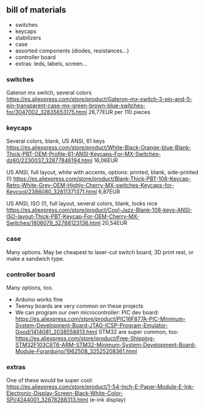 ## bill of materials
- switches
- keycaps
- stabilizers
- case
- assorted components (diodes, resistances...)
- controller board
- extras: leds, labels, screen...

### switches
Gateron mx switch, several colors
https://es.aliexpress.com/store/product/Gateron-mx-switch-3-pin-and-5-pin-transparent-case-mx-green-brown-blue-switches-for/3047002_32835653175.html
26,77EUR per 110 pieces

### keycaps
Several colors, blank, US ANSI, 61 keys
https://es.aliexpress.com/store/product/White-Black-Orange-blue-Blank-Thick-PBT-OEM-Profile-61-ANSI-Keycaps-For-MX-Switches-dz60/2230037_32877846194.html
16,06EUR

US ANSI, full layout, white with accents, options: printed, blank, side-printed (!)
https://es.aliexpress.com/store/product/Blank-Thick-PBT-108-Keycap-Retro-White-Grey-OEM-Highly-Cherry-MX-switches-Keycaps-for-Keycool/2386080_32811371371.html
6,87EUR

US ANSI, ISO (!), full layout, several colors, blank, looks nice
https://es.aliexpress.com/store/product/Cool-Jazz-Blank-108-keys-ANSI-ISO-layout-Thick-PBT-Keycap-For-OEM-Cherry-MX-Switches/1806079_32788123136.html
20,54EUR

### case
Many options. May be cheapest to laser-cut switch board, 3D print rest, or make a sandwich type.

### controller board
Many options, too. 
- Arduino works fine
- Teensy boards are very common on these projects
- We can program our own microcontroller:
PIC dev board: https://es.aliexpress.com/store/product/PIC16F877A-PIC-Minimum-System-Development-Board-JTAG-ICSP-Program-Emulator-Good/1414081_2038558813.html
STM32 are super common, too: https://es.aliexpress.com/store/product/Free-Shipping-STM32F103C8T6-ARM-STM32-Minimum-System-Development-Board-Module-Forarduino/1962508_32525208361.html

### extras
One of these would be super cool: https://es.aliexpress.com/store/product/1-54-Inch-E-Paper-Module-E-Ink-Electronic-Display-Screen-Black-White-Color-SPI/4244001_32878288313.html (e-ink display)
